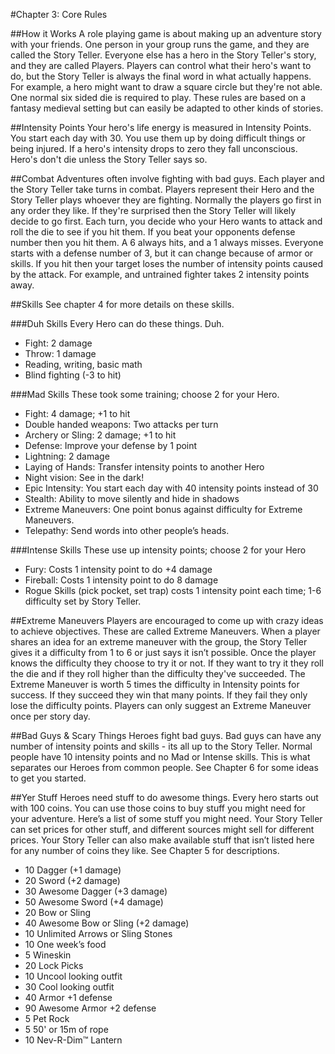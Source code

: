 #Chapter 3: Core Rules

##How it Works
A role playing game is about making up an adventure story with your friends. One person in your group runs the game, and they are called the Story Teller.  Everyone else has a hero in the Story Teller's story, and they are called Players.  Players can control what their hero's want to do, but the Story Teller is always the final word in what actually happens.  For example, a hero might want to draw a square circle but they're not able. One normal six sided die is required to play. These rules are based on a fantasy medieval setting but can easily be adapted to other kinds of stories.

##Intensity Points
Your hero's life energy is measured in Intensity Points.  You start each day with 30.  You use them up by doing difficult things or being injured.  If a hero's intensity drops to zero they fall unconscious.  Hero's don't die unless the Story Teller says so.

##Combat
Adventures often involve fighting with bad guys. Each player and the Story Teller take turns in combat. Players represent their Hero and the Story Teller plays whoever they are fighting. Normally the players go first in any order they like.  If they're surprised then the Story Teller will likely decide to go first. Each turn, you decide who your Hero wants to attack and roll the die to see if you hit them.  If you beat your opponents defense number then you hit them.  A 6 always hits, and a 1 always misses.  Everyone starts with a defense number of 3, but it can change because of armor or skills.  If you hit then your target loses the number of intensity points caused by the attack.  For example, and untrained fighter takes 2 intensity points away.

##Skills
See chapter 4 for more details on these skills.

###Duh Skills
Every Hero can do these things.  Duh.

* Fight: 2 damage
* Throw: 1 damage
* Reading, writing, basic math
* Blind fighting (-3 to hit)

###Mad Skills
These took some training; choose 2 for your Hero.

* Fight: 4 damage; +1 to hit
* Double handed weapons: Two attacks per turn
* Archery or Sling: 2 damage; +1 to hit
* Defense: Improve your defense by 1 point
* Lightning: 2 damage
* Laying of Hands: Transfer intensity points to another Hero
* Night vision: See in the dark!
* Epic Intensity: You start each day with 40 intensity points instead of 30
* Stealth: Ability to move silently and hide in shadows
* Extreme Maneuvers: One point bonus against difficulty for Extreme Maneuvers.
* Telepathy: Send words into other people’s heads.

###Intense Skills
These use up intensity points; choose 2 for your Hero

* Fury: Costs 1 intensity point to do +4 damage
* Fireball: Costs 1 intensity point to do 8 damage
* Rogue Skills (pick pocket, set trap) costs 1 intensity point each time; 1-6 difficulty set by Story Teller.

##Extreme Maneuvers
Players are encouraged to come up with crazy ideas to achieve objectives.  These are called Extreme Maneuvers.  When a player shares an idea for an extreme maneuver with the group, the Story Teller gives it a difficulty from 1 to 6 or just says it isn’t possible.  Once the player knows the difficulty they choose to try it or not.  If they want to try it they roll the die and if they roll higher than the difficulty they've succeeded.  The Extreme Maneuver is worth 5 times the difficulty in Intensity points for success.  If they succeed they win that many points.  If they fail they only lose the difficulty points. Players can only suggest an Extreme Maneuver once per story day.

##Bad Guys & Scary Things
Heroes fight bad guys.  Bad guys can have any number of intensity points and skills - its all up to the Story Teller.  Normal people have 10 intensity points and no Mad or Intense skills.  This is what separates our Heroes from common people.  See Chapter 6 for some ideas to get you started.

##Yer Stuff
Heroes need stuff to do awesome things.  Every hero starts out with 100 coins.  You can use those coins to buy stuff you might need for your adventure.  Here’s a list of some stuff you might need.  Your Story Teller can set prices for other stuff, and different sources might sell for different prices.  Your Story Teller can also make available stuff that isn’t listed here for any number of coins they like.  See Chapter 5 for descriptions.

* 10	Dagger (+1 damage)	
* 20	Sword (+2 damage)	
* 30	Awesome Dagger (+3 damage)	
* 50	Awesome Sword (+4 damage)	
* 20	Bow or Sling	
* 40 Awesome Bow or Sling (+2 damage)
* 10	Unlimited Arrows or Sling Stones	
* 10	One week’s food
* 5	Wineskin
* 20	Lock Picks
* 10	Uncool looking outfit
* 30	Cool looking outfit
* 40	Armor +1 defense
* 90	Awesome Armor +2 defense
* 5	Pet Rock	
* 5	50' or 15m of rope	
* 10	Nev-R-Dim™ Lantern

